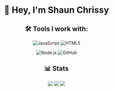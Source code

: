 <h1 align="center">👋 Hey, I'm Shaun Chrissy</h1>
<h2 align="center">🛠️ Tools I work with:</h2>
<p align="center">
   <img src="https://img.shields.io/badge/JavaScript-F7DF1E?style=for-the-badge&logo=javascript&logoColor=black" alt="JavaScript" />
   <img src="https://img.shields.io/badge/HTML5-E34F26?style=for-the-badge&logo=html5&logoColor=white" alt="HTML5" />
</p>
<p align="center">
   <img src="https://img.shields.io/badge/node.js%20-%2343853D.svg?&style=for-the-badge&logo=node.js&logoColor=white" alt="Node.js" />
   <img src="https://img.shields.io/badge/github%20-%23121011.svg?&style=for-the-badge&logo=github&logoColor=white" alt="GitHub" />
</p>
<h2 align="center">📊 Stats</h2>
<p align="center">
   <img align="center" src="https://github-readme-stats.vercel.app/api?username=ShaunChrissy&show_icons=true&count_private=true&hide=issues&theme=transparent&hide_border=true"/>
   <img align="center" src="https://github-readme-stats.vercel.app/api/top-langs/?username=ShaunChrissy&hide=shell&layout=compact&theme=transparent&hide_border=true"/>
   <img align="center" src="https://github-readme-stats.vercel.app/api/wakatime?username=Shaun2177&theme=transparent&hide_border=true"/>
</p>
